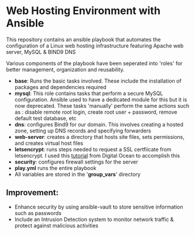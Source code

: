 # Web Hosting Environment with Ansible
This repository contains an ansible playbook that automates the configuration of a Linux web hosting infrastructure featuring Apache web server, MySQL & BIND9 DNS   

Various components of the playbook have been seperated into 'roles' for better management, organization and reusability.  
- **base**: Runs the basic tasks involved. These include the installation of packages and dependencies required  
- **mysql**: This role contains tasks that perform a secure MySQL configuration. Ansible used to have a dedicated module for this but it is now deprecated. These tasks 'manually' perform the same actions such as : disable remote root login, create root user + password, remove default test database, etc  
- **dns**: configures Bind9 for our domain. This involves creating a hosted zone, setting up DNS records and specifying forwarders  
- **web-server**: creates a directory that hosts site files, sets permissions, and creates virtual host files  
- **letsencrypt**: runs steps needed to request a SSL certfiicate from letsencrypt. I used this [tutorial](https://www.digitalocean.com/community/tutorials/how-to-acquire-a-let-s-encrypt-certificate-using-ansible-on-ubuntu-18-04) from Digital Ocean to accomplish this  
- **security**: configures firewall settings for the server  
- **play.yml** runs the entire playbook  
- All variables are stored in the '**group_vars**' directory  

## Improvement:
- Enhance security by using ansible-vault to store sensitive information such as passwords  
- Include an Intrusion Detection system to monitor network traffic & protect against malicious activities  
